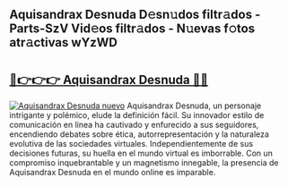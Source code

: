 ## Aquisandrax Desnuda D𝚎sn𝚞dos filtr𝚊dos - Parts-SzV Vid𝚎os filtr𝚊dos - N𝚞evas f𝚘tos atr𝚊ctivas wYzWD

# <h2><a href="http://mbbqyf8.tromn.icu/?c=Aquisandrax+Desnuda">🔗👉👉👉 Aquisandrax Desnuda 🔗🔗</a></h2>

[![Aquisandrax Desnuda nuevo](https://i.imgur.com/pEAQMta.gif)](http://mbbqyf8.tromn.icu/?c=Aquisandrax+Desnuda)
Aquisandrax Desnuda, un personaje intrigante y polémico, elude la definición fácil. Su innovador estilo de comunicación en línea ha cautivado y enfurecido a sus seguidores, encendiendo debates sobre ética, autorrepresentación y la naturaleza evolutiva de las sociedades virtuales. Independientemente de sus decisiones futuras, su huella en el mundo virtual es imborrable. Con un compromiso inquebrantable y un magnetismo innegable, la presencia de Aquisandrax Desnuda en el mundo online es imparable.
